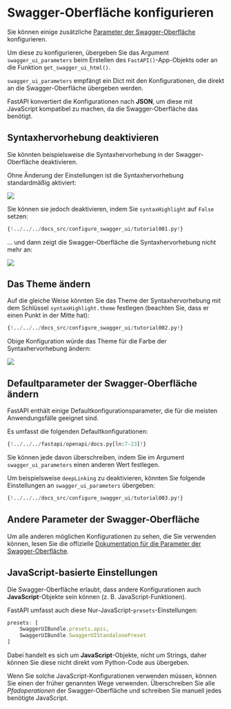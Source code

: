 # Swagger-Oberfläche konfigurieren

Sie können einige zusätzliche <a href="https://swagger.io/docs/open-source-tools/swagger-ui/usage/configuration/" class="external-link" target="_blank">Parameter der Swagger-Oberfläche</a> konfigurieren.

Um diese zu konfigurieren, übergeben Sie das Argument `swagger_ui_parameters` beim Erstellen des `FastAPI()`-App-Objekts oder an die Funktion `get_swagger_ui_html()`.

`swagger_ui_parameters` empfängt ein Dict mit den Konfigurationen, die direkt an die Swagger-Oberfläche übergeben werden.

FastAPI konvertiert die Konfigurationen nach **JSON**, um diese mit JavaScript kompatibel zu machen, da die Swagger-Oberfläche das benötigt.

## Syntaxhervorhebung deaktivieren

Sie könnten beispielsweise die Syntaxhervorhebung in der Swagger-Oberfläche deaktivieren.

Ohne Änderung der Einstellungen ist die Syntaxhervorhebung standardmäßig aktiviert:

<img src="/img/tutorial/extending-openapi/image02.png">

Sie können sie jedoch deaktivieren, indem Sie `syntaxHighlight` auf `False` setzen:

```Python hl_lines="3"
{!../../../docs_src/configure_swagger_ui/tutorial001.py!}
```

... und dann zeigt die Swagger-Oberfläche die Syntaxhervorhebung nicht mehr an:

<img src="/img/tutorial/extending-openapi/image03.png">

## Das Theme ändern

Auf die gleiche Weise könnten Sie das Theme der Syntaxhervorhebung mit dem Schlüssel `syntaxHighlight.theme` festlegen (beachten Sie, dass er einen Punkt in der Mitte hat):

```Python hl_lines="3"
{!../../../docs_src/configure_swagger_ui/tutorial002.py!}
```

Obige Konfiguration würde das Theme für die Farbe der Syntaxhervorhebung ändern:

<img src="/img/tutorial/extending-openapi/image04.png">

## Defaultparameter der Swagger-Oberfläche ändern

FastAPI enthält einige Defaultkonfigurationsparameter, die für die meisten Anwendungsfälle geeignet sind.

Es umfasst die folgenden Defaultkonfigurationen:

```Python
{!../../../fastapi/openapi/docs.py[ln:7-23]!}
```

Sie können jede davon überschreiben, indem Sie im Argument `swagger_ui_parameters` einen anderen Wert festlegen.

Um beispielsweise `deepLinking` zu deaktivieren, könnten Sie folgende Einstellungen an `swagger_ui_parameters` übergeben:

```Python hl_lines="3"
{!../../../docs_src/configure_swagger_ui/tutorial003.py!}
```

## Andere Parameter der Swagger-Oberfläche

Um alle anderen möglichen Konfigurationen zu sehen, die Sie verwenden können, lesen Sie die offizielle <a href="https://swagger.io/docs/open-source-tools/swagger-ui/usage/configuration/" class="external-link" target="_blank">Dokumentation für die Parameter der Swagger-Oberfläche</a>.

## JavaScript-basierte Einstellungen

Die Swagger-Oberfläche erlaubt, dass andere Konfigurationen auch **JavaScript**-Objekte sein können (z. B. JavaScript-Funktionen).

FastAPI umfasst auch diese Nur-JavaScript-`presets`-Einstellungen:

```JavaScript
presets: [
    SwaggerUIBundle.presets.apis,
    SwaggerUIBundle.SwaggerUIStandalonePreset
]
```

Dabei handelt es sich um **JavaScript**-Objekte, nicht um Strings, daher können Sie diese nicht direkt vom Python-Code aus übergeben.

Wenn Sie solche JavaScript-Konfigurationen verwenden müssen, können Sie einen der früher genannten Wege verwenden. Überschreiben Sie alle *Pfadoperationen* der Swagger-Oberfläche und schreiben Sie manuell jedes benötigte JavaScript.
